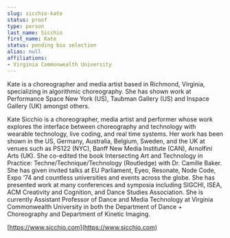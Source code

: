 ```yaml
---
slug: sicchio-kate
status: proof
type: person
last_name: Sicchio
first_name: Kate
status: pending bio selection
alias: null
affiliations:
- Virginia Commonwealth University
---
```


Kate is a choreographer and media artist based in Richmond, Virginia, specializing in algorithmic choreography. She has shown work at Performance Space New York (US), Taubman Gallery (US) and Inspace Gallery (UK) amongst others.

Kate Sicchio is a choreographer, media artist and performer whose work explores the interface between choreography and technology with wearable technology, live coding, and real time systems. Her work has been shown in the US, Germany, Australia, Belgium, Sweden, and the UK at venues such as PS122 (NYC), Banff New Media Institute (CAN), Arnolfini Arts (UK). She co-edited the book Intersecting Art and Technology in Practice: Techne/Technique/Technology (Routledge) with Dr. Camille Baker. She has given invited talks at EU Parliament, Eyeo, Resonate, Node Code, Expo ‘74 and countless universities and events across the globe. She has presented work at many conferences and symposia including SIGCHI, ISEA, ACM Creativity and Cognition, and Dance Studies Association. She is currently Assistant Professor of Dance and Media Technology at Virginia Commonwealth University in both the Department of Dance + Choreography and Department of Kinetic Imaging. 

[https://www.sicchio.com](https://www.sicchio.com)
